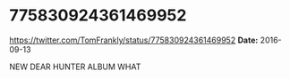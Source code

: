 # 775830924361469952
https://twitter.com/TomFrankly/status/775830924361469952
**Date:** 2016-09-13

NEW DEAR HUNTER ALBUM WHAT

